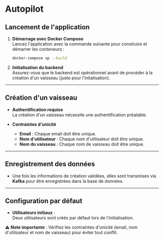 # **Autopilot**

## **Lancement de l'application**

1. **Démarrage avec Docker Compose**  
   Lancez l'application avec la commande suivante pour construire et démarrer les conteneurs :  
   ```bash
   docker-compose up --build
   ```

2. **Initialisation du backend**  
   Assurez-vous que le backend est opérationnel avant de procéder à la création d'un vaisseau (juste pour l'initalisation).

---

## **Création d'un vaisseau**

- **Authentification requise**  
  La création d'un vaisseau nécessite une authentification préalable.

- **Contraintes d'unicité**  
  - **Email** : Chaque email doit être unique.  
  - **Nom d'utilisateur** : Chaque nom d'utilisateur doit être unique.  
  - **Nom du vaisseau** : Chaque nom de vaisseau doit être unique.

---

## **Enregistrement des données**

- Une fois les informations de création validées, elles sont transmises via **Kafka** pour être enregistrées dans la base de données.

---

## **Configuration par défaut**

- **Utilisateurs initiaux** :  
  Deux utilisateurs sont créés par défaut lors de l'initialisation.  

⚠️ **Note importante** : Vérifiez les contraintes d'unicité (email, nom d'utilisateur et nom de vaisseau) pour éviter tout conflit.
